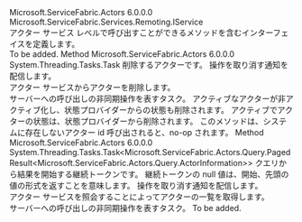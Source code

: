 <Type Name="IActorService" FullName="Microsoft.ServiceFabric.Actors.IActorService">
  <TypeSignature Language="C#" Value="public interface IActorService : Microsoft.ServiceFabric.Services.Remoting.IService" />
  <TypeSignature Language="ILAsm" Value=".class public interface auto ansi abstract IActorService implements class Microsoft.ServiceFabric.Services.Remoting.IService" />
  <TypeSignature Language="DocId" Value="T:Microsoft.ServiceFabric.Actors.IActorService" />
  <TypeSignature Language="VB.NET" Value="Public Interface IActorService&#xA;Implements IService" />
  <TypeSignature Language="F#" Value="type IActorService = interface&#xA;    interface IService" />
  <AssemblyInfo>
    <AssemblyName>Microsoft.ServiceFabric.Actors</AssemblyName>
    <AssemblyVersion>6.0.0.0</AssemblyVersion>
  </AssemblyInfo>
  <Interfaces>
    <Interface>
      <InterfaceName>Microsoft.ServiceFabric.Services.Remoting.IService</InterfaceName>
    </Interface>
  </Interfaces>
  <Docs>
    <summary>
            アクター サービス レベルで呼び出すことができるメソッドを含むインターフェイスを定義します。
            </summary>
    <remarks>To be added.</remarks>
  </Docs>
  <Members>
    <Member MemberName="DeleteActorAsync">
      <MemberSignature Language="C#" Value="public System.Threading.Tasks.Task DeleteActorAsync (Microsoft.ServiceFabric.Actors.ActorId actorId, System.Threading.CancellationToken cancellationToken);" />
      <MemberSignature Language="ILAsm" Value=".method public hidebysig newslot virtual instance class System.Threading.Tasks.Task DeleteActorAsync(class Microsoft.ServiceFabric.Actors.ActorId actorId, valuetype System.Threading.CancellationToken cancellationToken) cil managed" />
      <MemberSignature Language="DocId" Value="M:Microsoft.ServiceFabric.Actors.IActorService.DeleteActorAsync(Microsoft.ServiceFabric.Actors.ActorId,System.Threading.CancellationToken)" />
      <MemberSignature Language="F#" Value="abstract member DeleteActorAsync : Microsoft.ServiceFabric.Actors.ActorId * System.Threading.CancellationToken -&gt; System.Threading.Tasks.Task" Usage="iActorService.DeleteActorAsync (actorId, cancellationToken)" />
      <MemberType>Method</MemberType>
      <AssemblyInfo>
        <AssemblyName>Microsoft.ServiceFabric.Actors</AssemblyName>
        <AssemblyVersion>6.0.0.0</AssemblyVersion>
      </AssemblyInfo>
      <ReturnValue>
        <ReturnType>System.Threading.Tasks.Task</ReturnType>
      </ReturnValue>
      <Parameters>
        <Parameter Name="actorId" Type="Microsoft.ServiceFabric.Actors.ActorId" />
        <Parameter Name="cancellationToken" Type="System.Threading.CancellationToken" />
      </Parameters>
      <Docs>
        <param name="actorId">
          <see cref="T:Microsoft.ServiceFabric.Actors.ActorId" />削除するアクターです。</param>
        <param name="cancellationToken">操作を取り消す通知を配信します。</param>
        <summary>
            アクター サービスからアクターを削除します。
            </summary>
        <returns>サーバーへの呼び出しの非同期操作を表すタスク。</returns>
        <remarks>
          <para>アクティブなアクターが非アクティブ化し、状態プロバイダーからの状態も削除されます。</para>
          <para>アクティブでアクターの状態は、状態プロバイダーから削除されます。</para>
          <para>このメソッドは、システムに存在しないアクター id 呼び出されると、no-op されます。</para>
        </remarks>
      </Docs>
    </Member>
    <Member MemberName="GetActorsAsync">
      <MemberSignature Language="C#" Value="public System.Threading.Tasks.Task&lt;Microsoft.ServiceFabric.Actors.Query.PagedResult&lt;Microsoft.ServiceFabric.Actors.Query.ActorInformation&gt;&gt; GetActorsAsync (Microsoft.ServiceFabric.Actors.Query.ContinuationToken continuationToken, System.Threading.CancellationToken cancellationToken);" />
      <MemberSignature Language="ILAsm" Value=".method public hidebysig newslot virtual instance class System.Threading.Tasks.Task`1&lt;class Microsoft.ServiceFabric.Actors.Query.PagedResult`1&lt;class Microsoft.ServiceFabric.Actors.Query.ActorInformation&gt;&gt; GetActorsAsync(class Microsoft.ServiceFabric.Actors.Query.ContinuationToken continuationToken, valuetype System.Threading.CancellationToken cancellationToken) cil managed" />
      <MemberSignature Language="DocId" Value="M:Microsoft.ServiceFabric.Actors.IActorService.GetActorsAsync(Microsoft.ServiceFabric.Actors.Query.ContinuationToken,System.Threading.CancellationToken)" />
      <MemberSignature Language="F#" Value="abstract member GetActorsAsync : Microsoft.ServiceFabric.Actors.Query.ContinuationToken * System.Threading.CancellationToken -&gt; System.Threading.Tasks.Task&lt;Microsoft.ServiceFabric.Actors.Query.PagedResult&lt;Microsoft.ServiceFabric.Actors.Query.ActorInformation&gt;&gt;" Usage="iActorService.GetActorsAsync (continuationToken, cancellationToken)" />
      <MemberType>Method</MemberType>
      <AssemblyInfo>
        <AssemblyName>Microsoft.ServiceFabric.Actors</AssemblyName>
        <AssemblyVersion>6.0.0.0</AssemblyVersion>
      </AssemblyInfo>
      <ReturnValue>
        <ReturnType>System.Threading.Tasks.Task&lt;Microsoft.ServiceFabric.Actors.Query.PagedResult&lt;Microsoft.ServiceFabric.Actors.Query.ActorInformation&gt;&gt;</ReturnType>
      </ReturnValue>
      <Parameters>
        <Parameter Name="continuationToken" Type="Microsoft.ServiceFabric.Actors.Query.ContinuationToken" />
        <Parameter Name="cancellationToken" Type="System.Threading.CancellationToken" />
      </Parameters>
      <Docs>
        <param name="continuationToken">クエリから結果を開始する継続トークンです。
            継続トークンの null 値は、開始、先頭の値の形式を返すことを意味します。</param>
        <param name="cancellationToken">操作を取り消す通知を配信します。</param>
        <summary>
            アクター サービスを照会することによってアクターの一覧を取得します。
            </summary>
        <returns>サーバーへの呼び出しの非同期操作を表すタスク。</returns>
        <remarks>To be added.</remarks>
      </Docs>
    </Member>
  </Members>
</Type>
